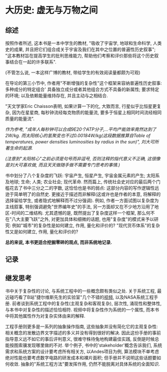 # 大历史: 虚无与万物之间

## 综述

按照作者所述, 这本书是一本中学生的教材, "吸收了宇宙学, 地球和生命科学, 人类史的成果, 并且把它们组合成关于宇宙及我们在其中之位置的普遍性历史叙事"; "这本教材旨在提高学生的批判思维能力, 帮助他们考察和评价那些将这个历史叙事结合在一起的许多联系".

(不管怎么说, 一本这样广博的教材, 带给学生的有效阅读量都颇为可观)

在导论的第三小节中, 作者用"不断增强的复杂性"这个框架来容纳普遍性历史叙事: 多种成分的特定组合' 具备独立成分或者其他组合方式不具备的新属性; 要求特定的环境; 以及依赖能量维持存在, 并且主动与之相结合.

"天文学家Eric Chaisson表明, 如果计算一下的化, 大致而言, 行星似乎比恒星更复杂, 因为在星星商, 每秒钟流经每克物质的能量流, 要多于恒星上相同时间流经相同质量的能量流".

*作为参考, "成年人每秒钟可以合成9E20个ATP分子,...平均产能效率竟然达到了2W/kg. 而太阳核心的氢聚变也不过0.00184W/kg(这段数据推算自Table of temperatures, power densities luminosities by radius in the sun)", 刘大可所著生命的起源.*

*(注意到"太阳核心"之前必须是句号而非逗号, 否则注释的指代意义不正确, 这很像是刘大可喜欢做, 而且天天做随手做不需要专门思考的事情.)*

书中划分了八个复杂度的飞跃: 宇宙产生, 恒星产生, 宇宙金属元素的产生; 太阳系及地球; 生命; 人类; 农业社会; 现代革命. 然而篇上, 传统社会史对应的最后两个门槛花去了书中三分之二的字数, 这恰恰也是书的弱点: 这部分内容的写作逻辑性远逊于简单明了的自然史. 更接近于描述而非解释(这或许也是作者的本意, 将解释的选择留给学生, 或者隐式地解释而不过分强调). 例如, 作者一方面试图以复杂度为主线叙事, 特别强调避免"世界编年史"的手法, 另一方面却又在不少地方沿用了地区-时间的二维结构. 尤其遗憾的是, 既然提出了复杂度这样一个框架, 那么何不在"八大主要飞跃"之外, 对更加具体和细微的话题, 也用"复杂度"的模式来予以研究: 例如"城市"的复杂性是如何建立, 作用, 量化和评价的? "现代货币体系"的复杂性又是如何建立, 作用, 量化和评价的?



**总的来说, 本书更适合挖掘零碎的观点, 而非系统地记录.**

## 记录


## 继发思考

书中关于复杂性的讨论, 与系统工程中的一些概念颇有类似之处. 关于系统工程, 最近碰巧看了B站"捷尔维斯先生的实验室"几个不错的[视频](https://space.bilibili.com/37019357/channel/seriesdetail?sid=1449429), 以及NASA系统工程手册. 前者谈到系统工程中的复杂性(主观复杂和客观复杂), 层次性, 涌现性和整体性, 与本书中对复杂性的描述恰恰相符. 视频中将复杂性作为系统的一个属性, 而本书中将其他属性作为对复杂实体由来的解释.

工程手册则更多是一系列的抽象操作指南, 这些抽象并没有简化它的主观复杂性: 相关概念的发散边界文字描述的多义并没有得到很好的解决. 因此这份手册的事前指导意义远不如它的事后评判意义, 很难守株待兔地构建最佳实践, 反倒是时候总能按图索骥发现哪里做的不对. 举个例子, 书中的'stakeholder'概念告诉我们, 系统需求和系统方案的设计要考虑所有相关方, 以Andes项目为例, 算法模块不单考虑绝对性能也要考虑数字电路的研发成本和裸片面积; 但手册并不说明这些话题要如何收敛. 抽象的"系统工程方法"要发挥作用, 仍然不能脱离对具体系统的全面知识.
